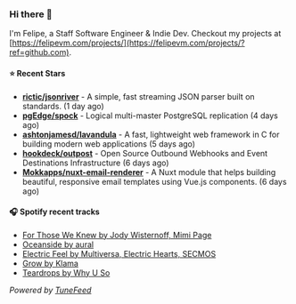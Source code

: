 ### Hi there 👋

I'm Felipe, a Staff Software Engineer & Indie Dev. Checkout my projects at [https://felipevm.com/projects/](https://felipevm.com/projects/?ref=github.com).

#### ⭐ Recent Stars
- **[rictic/jsonriver](https://github.com/rictic/jsonriver)** - A simple, fast streaming JSON parser built on standards. (1 day ago)
- **[pgEdge/spock](https://github.com/pgEdge/spock)** - Logical multi-master PostgreSQL replication (4 days ago)
- **[ashtonjamesd/lavandula](https://github.com/ashtonjamesd/lavandula)** - A fast, lightweight web framework in C for building modern web applications (5 days ago)
- **[hookdeck/outpost](https://github.com/hookdeck/outpost)** - Open Source Outbound Webhooks and Event Destinations Infrastructure (6 days ago)
- **[Mokkapps/nuxt-email-renderer](https://github.com/Mokkapps/nuxt-email-renderer)** - A Nuxt module that helps building beautiful, responsive email templates using Vue.js components. (6 days ago)

#### 🎧 Spotify recent tracks
- [For Those We Knew by Jody Wisternoff, Mimi Page](https://open.spotify.com/track/04ccYCDDfOulxXzbB9H20y)
- [Oceanside by aural](https://open.spotify.com/track/4kjM8ZACBgacTfx7dkbTCv)
- [Electric Feel by Multiversa, Electric Hearts, SECMOS](https://open.spotify.com/track/5OVH2EDqua2tf0972lxm8z)
- [Grow by Klama](https://open.spotify.com/track/12mDVwA6yJ4e9TPaWTQ7Py)
- [Teardrops by Why U So](https://open.spotify.com/track/44qyK0YHfZz9AngFaWmycU)

_Powered by [TuneFeed](https://tunefeed.app?ref=github.com)_
